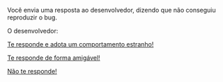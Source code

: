 Você envia uma resposta ao desenvolvedor, dizendo que não conseguiu reproduzir o bug. 

O desenvolvedor:

[Te responde e adota um comportamento estranho!](eh-perseguido/salve-se-quem-puder.md)

[Te responde de forma amigável!](amigavel/amigavel.md)

[Não te responde!](nao-responde/nao-responde.md)
